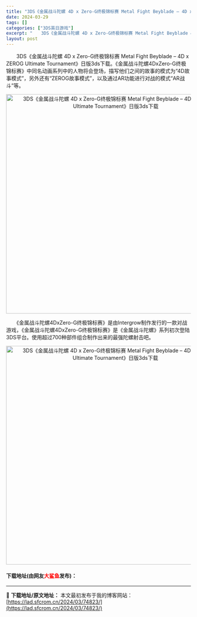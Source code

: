 ```yaml
---
title: "3DS《金属战斗陀螺 4D x Zero-G终极锦标赛 Metal Fight Beyblade – 4D x ZEROG Ultimate Tournament》日版3ds下载"
date: 2024-03-29
tags: []
categories: ["3DS英日游戏"]
excerpt: "　　3DS《金属战斗陀螺 4D x Zero-G终极锦标赛 Metal Fight Beyblade &ndash; 4D x ZEROG Ultimate Tournament》日版3ds下载。《金属战斗陀螺4DxZero-G终极锦标赛》中同名动画系列中的人物将会登场，描写他们之间的故事的模式为&amp;&hellip;"
layout: post
---
```


 <p>　　3DS《金属战斗陀螺 4D x Zero-G终极锦标赛 Metal Fight Beyblade &ndash; 4D x ZEROG Ultimate Tournament》日版3ds下载。《金属战斗陀螺4DxZero-G终极锦标赛》中同名动画系列中的人物将会登场，描写他们之间的故事的模式为&ldquo;4D故事模式&rdquo;，另外还有&ldquo;ZEROG故事模式&rdquo;，以及通过AR功能进行对战的模式&ldquo;AR战斗&rdquo;等。</p> <p align="center"><img align="" border="0" src="https://lad.sfcrom.cn/wp-content/uploads/2024/03/20240329_66062a31bc29f.png" width="598" alt="3DS《金属战斗陀螺 4D x Zero-G终极锦标赛 Metal Fight Beyblade – 4D x ZEROG Ultimate Tournament》日版3ds下载" /></p> <p>　　《金属战斗陀螺4DxZero-G终极锦标赛》是由Intergrow制作发行的一款对战游戏，《金属战斗陀螺4DxZero-G终极锦标赛》是《金属战斗陀螺》系列初次登陆3DS平台。使用超过700种部件组合制作出来的最强陀螺射击吧。</p> <p align="center"><img align="" border="0" src="https://lad.sfcrom.cn/wp-content/uploads/2024/03/20240329_66062a32f33f4.png" width="596" alt="3DS《金属战斗陀螺 4D x Zero-G终极锦标赛 Metal Fight Beyblade – 4D x ZEROG Ultimate Tournament》日版3ds下载" /></p> <p><h4>下载地址(由网友<font color="red">大鲨鱼</font>发布)：</h4></p> 

---
📖 **下载地址/原文地址：** 本文最初发布于我的博客网站：[https://lad.sfcrom.cn/2024/03/74823/](https://lad.sfcrom.cn/2024/03/74823/)
